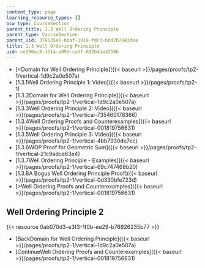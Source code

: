 ```yaml
---
content_type: page
learning_resource_types: []
ocw_type: CourseSection
parent_title: 1.3 Well Ordering Principle
parent_type: CourseSection
parent_uid: 376535e1-bbaf-1919-fdc3-bdd7b7043dea
title: 1.3 Well Ordering Principle
uid: ce296ec8-3514-e093-cadf-682b4da32586
---
```


*   [\<Domain for Well Ordering Principle]({{< baseurl >}}/pages/proofs/tp2-1/vertical-1d9c2a0e507a)
*   [1.3.1Well Ordering Principle 1: Video]({{< baseurl >}}/pages/proofs/tp2-1)
*   [1.3.2Domain for Well Ordering Principle]({{< baseurl >}}/pages/proofs/tp2-1/vertical-1d9c2a0e507a)
*   [1.3.3Well Ordering Principle 2: Video]({{< baseurl >}}/pages/proofs/tp2-1/vertical-735460178366)
*   [1.3.4Well Ordering Proofs and Counterexamples]({{< baseurl >}}/pages/proofs/tp2-1/vertical-001819756631)
*   [1.3.5Well Ordering Principle 3: Video]({{< baseurl >}}/pages/proofs/tp2-1/vertical-4bb7930de7ec)
*   [1.3.6WOP Proof for Geometric Sum]({{< baseurl >}}/pages/proofs/tp2-1/vertical-21c9adce63e4)
*   [1.3.7Well Ordering Principle - Examples]({{< baseurl >}}/pages/proofs/tp2-1/vertical-69c747468b20)
*   [1.3.8A Bogus Well Ordering Principle Proof]({{< baseurl >}}/pages/proofs/tp2-1/vertical-0d330bfe723d)
*   [\>Well Ordering Proofs and Counterexamples]({{< baseurl >}}/pages/proofs/tp2-1/vertical-001819756631)

Well Ordering Principle 2
-------------------------

{{< resource 0ab070d3-e3f3-1f0b-ee29-b76926235b77 >}}

*   [BackDomain for Well Ordering Principle]({{< baseurl >}}/pages/proofs/tp2-1/vertical-1d9c2a0e507a)
*   [ContinueWell Ordering Proofs and Counterexamples]({{< baseurl >}}/pages/proofs/tp2-1/vertical-001819756631)